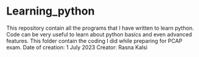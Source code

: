 # Learning_python
This repository contain all the programs that I have written to learn python.
Code can be very useful to learn about python basics and even advanced  features.
This folder contain the coding I did while preparing for PCAP exam.
Date of creation: 1 July 2023
Creator: Rasna Kalsi
